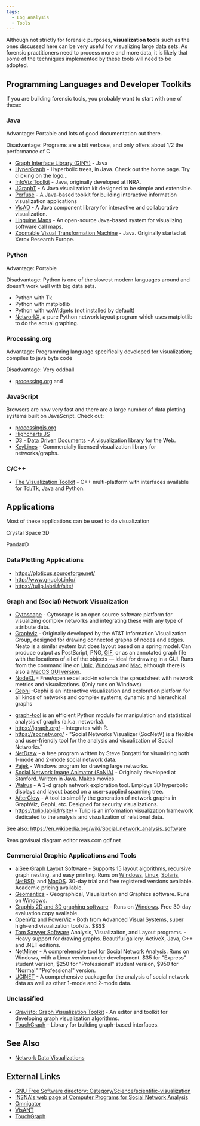 ```yaml
---
tags:
  - Log Analysis
  - Tools
---
```

Although not strictly for forensic purposes, **visualization tools**
such as the ones discussed here can be very useful for visualizing large
data sets. As forensic practitioners need to process more and more data,
it is likely that some of the techniques implemented by these tools will
need to be adopted.

## Programming Languages and Developer Toolkits

If you are building forensic tools, you probably want to start with one
of these:

### Java

Advantage: Portable and lots of good documentation out there.

Disadvantage: Programs are a bit verbose, and only offers about 1/2 the
performance of C

* [Graph Interface Library (GINY)](https://csbi.sourceforge.net/index.html) - Java
* [HyperGraph](https://hypergraph.sourceforge.net/) - Hyperbolic trees,
  in Java. Check out the home page. Try clicking on the logo...
* [InfoViz Toolkit](https://ivtk.sourceforge.net/) - Java, originally
  developed at INRA.
* [JGraphT](https://jgrapht.org/) - A Java visualization kit
  designed to be simple and extensible.
* [Perfuse](https://blokt.com/) - A Java-based toolkit for
  building interactive information visualization applications
* [VisAD](https://www.ssec.wisc.edu/~billh/visad.html#intro) - A Java
  component library for interactive and collaborative visualization.
* [Linguine Maps](https://github.com/psimakov/linguine-maps) -
  An open-source Java-based system for visualizing software call maps.
* [Zoomable Visual Transformation Machine](https://zvtm.sourceforge.net/index.html) -
  Java. Originally started at Xerox Research Europe.

### Python

Advantage: Portable

Disadvantage: Python is one of the slowest modern languages around and
doesn't work well with big data sets.

* Python with Tk
* Python with matplotlib
* Python with wxWidgets (not installed by default)
* [NetworkX](https://networkx.org/), a pure Python network layout
  program which uses matplotlib to do the actual graphing.

### Processing.org

Advantage: Programming language specifically developed for
visualization; compiles to java byte code

Disadvantage: Very oddball

* [processing.org](https://processing.org/) and

### JavaScript

Browsers are now very fast and there are a large number of data plotting
systems built on JavaScript. Check out:

* [processingjs.org](https://github.com/processing-js/processing-js)
* [Highcharts JS](https://www.highcharts.com/)
* [D3 - Data Driven Documents](https://d3js.org/) - A visualization library for
  the Web.
* [KeyLines](https://cambridge-intelligence.com/) - Commercially licensed visualization
  library for networks/graphs.

### C/C++

* [The Visualization Toolkit](https://vtk.org/) - C++ multi-platform
  with interfaces available for Tcl/Tk, Java and Python.

## Applications

Most of these applications can be used to do visualization

Crystal Space 3D

<!-- -->

Panda#D

### Data Plotting Applications

* <https://ploticus.sourceforge.net/>
* <http://www.gnuplot.info/>
* <https://tulip.labri.fr/site/>

### Graph and (Social) Network Visualization

* [Cytoscape](https://cytoscape.org/) - Cytoscape is an open source
  software platform for visualizing complex networks and integrating
  these with any type of attribute data.
* [Graphviz](http://www.graphviz.org/) - Originally developed by the
  AT&T Information Visualization Group, designed
  for drawing connected graphs of nodes and edges. Neato is a similar
  system but does layout based on a spring model. Can produce output as
  PostScript, PNG, [GIF](gif.md), or as an annotated graph file with
  the locations of all of the objects — ideal for drawing in a GUI. Runs
  from the command line on [Unix](unix.md),
  [Windows](windows.md) and [Mac](mac_os_x.md), although
  there is also a [MacOS GUI version](http://www.pixelglow.com/graphviz/).
* [NodeXL](https://nodexl.com/) - Free/open excel add-in extends the spreadsheet
  with network metrics and visualizations. (Only runs on Windows)
* [Gephi](https://gephi.org/) -Gephi is an interactive visualization and
  exploration platform for all kinds of networks and complex systems,
  dynamic and hierarchical graphs

<!-- -->

* [graph-tool](https://graph-tool.skewed.de/) is an efficient Python module for
   manipulation and statistical analysis of graphs (a.k.a. networks).
* <https://igraph.org/> - Integrates with R.
* <https://socnetv.org/> - "Social Networks Visualizer
  (SocNetV) is a flexible and user-friendly tool for the analysis and
  visualization of Social Networks."
* [NetDraw](https://sites.google.com/site/netdrawsoftware/welcome) -
  a free program written by Steve Borgatti for visualizing both 1-mode and
  2-mode social network data.
* [Pajek](http://mrvar.fdv.uni-lj.si/pajek/) - Windows program for drawing
  large networks.
* [Social Network Image Animator (SoNIA)](https://sourceforge.net/projects/sonia/) -
  Originally developed at Stanford. Written in Java. Makes movies.
* [Walrus](https://www.caida.org/catalog/software/walrus/) -
  A 3-d graph network exploration tool. Employs 3D hyperbolic displays and
  layout based on a user-supplied spanning tree.
* [AfterGlow](https://afterglow.sourceforge.net/) - A tool to simplify the
  generation of network graphs in GraphViz, Gephi, etc. Designed for
  security visualizations.
* <https://tulip.labri.fr/site/> - Tulip is an information
  visualization framework dedicated to the analysis and visualization of
  relational data.

See also:
<https://en.wikipedia.org/wiki/Social_network_analysis_software>

Reas govisual diagram editor reas.com gdf.net

### Commercial Graphic Applications and Tools

* [aiSee Graph Layout Software](https://www.absint.com/aisee/) - Supports 15
  layout algorithms, recursive graph nesting, and easy printing. Runs on
  [Windows](windows.md), [Linux](linux.md),
  [Solaris](solaris.md), [NetBSD](netbsd.md), and
  [MacOS](mac_os_x.md). 30-day trial and free registered versions
  available. Academic pricing available.
* [Geomantics](https://www.geomantics.com/) - Geographical, Visualization
  and Graphics software. Runs on [Windows](windows.md).
* [Graphis 2D and 3D graphing software](http://www.kylebank.com/) - Runs
  on [Windows](windows.md). Free 30-day evaluation copy
  available.
* [OpenViz](https://www.avs.com/openviz/) and [PowerViz](https://www.avs.com/examples/openviz/real-time-monitoring-for-larger-than-life-datasets/) -
  Both from Advanced Visual Systems, super high-end visualization toolkits.
  \$\$\$\$
* [Tom Sawyer Software](https://www.tomsawyer.com/) Analysis,
  Visualizaiton, and Layout programs. - Heavy support for drawing
  graphs. Beautiful gallery. ActiveX, Java, C++ and .NET editions.
* [NetMiner](https://www.netminer.com/kr/index.php) - A comprehensive tool for Social
  Network Analysis. Runs on Windows, with a Linux version under
  development. \$35 for "Express" student version, \$250 for
  "Professional" student version, \$950 for "Normal" "Professional"
  version.
* [UCINET](https://sites.google.com/site/ucinetsoftware/home) -
  A comprehensive package for the analysis of social network data as well as
  other 1-mode and 2-mode data.

### Unclassified

* [Gravisto: Graph Visualization Toolkit](https://github.com/Gravisto/Gravisto) -
  An editor and toolkit for developing graph visualization algorithms.
* [TouchGraph](https://touchgraph.sourceforge.net/) -
  Library for building graph-based interfaces.

## See Also

* [Network Data Visualizations](network_data_visualizations.md)

## External Links

* [GNU Free Software directory: Category/Science/scientific-visualization](https://directory.fsf.org/wiki/Category/Science/scientific-visualization)
* [INSNA's web page of Computer Programs for Social Network Analysis](https://www.insna.org/)
* [Omnigator](https://ontopia.net/omnigator/models/index.jsp)
* [VisANT](http://visant.bu.edu/)
* [TouchGraph](https://sourceforge.net/projects/touchgraph/)
